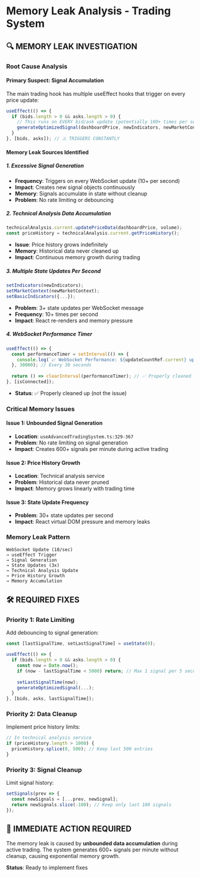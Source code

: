 # Memory Leak Analysis - Trading System

## 🔍 **MEMORY LEAK INVESTIGATION**

### **Root Cause Analysis**

#### **Primary Suspect: Signal Accumulation**
The main trading hook has multiple useEffect hooks that trigger on every price update:

```typescript
useEffect(() => {
  if (bids.length > 0 && asks.length > 0) {
    // This runs on EVERY bid/ask update (potentially 100+ times per second)
    generateOptimizedSignal(dashboardPrice, newIndicators, newMarketContext);
  }
}, [bids, asks]); // ⚠️ TRIGGERS CONSTANTLY
```

#### **Memory Leak Sources Identified**

##### **1. Excessive Signal Generation**
- **Frequency**: Triggers on every WebSocket update (10+ per second)
- **Impact**: Creates new signal objects continuously
- **Memory**: Signals accumulate in state without cleanup
- **Problem**: No rate limiting or debouncing

##### **2. Technical Analysis Data Accumulation**
```typescript
technicalAnalysis.current.updatePriceData(dashboardPrice, volume);
const priceHistory = technicalAnalysis.current.getPriceHistory();
```
- **Issue**: Price history grows indefinitely
- **Memory**: Historical data never cleaned up
- **Impact**: Continuous memory growth during trading

##### **3. Multiple State Updates Per Second**
```typescript
setIndicators(newIndicators);
setMarketContext(newMarketContext);
setBasicIndicators({...});
```
- **Problem**: 3+ state updates per WebSocket message
- **Frequency**: 10+ times per second
- **Impact**: React re-renders and memory pressure

##### **4. WebSocket Performance Timer**
```typescript
useEffect(() => {
  const performanceTimer = setInterval(() => {
    console.log(`📈 WebSocket Performance: ${updateCountRef.current} updates`);
  }, 30000); // Every 30 seconds
  
  return () => clearInterval(performanceTimer); // ✅ Properly cleaned up
}, [isConnected]);
```
- **Status**: ✅ Properly cleaned up (not the issue)

### **Critical Memory Issues**

#### **Issue 1: Unbounded Signal Generation**
- **Location**: `useAdvancedTradingSystem.ts:329-367`
- **Problem**: No rate limiting on signal generation
- **Impact**: Creates 600+ signals per minute during active trading

#### **Issue 2: Price History Growth**
- **Location**: Technical analysis service
- **Problem**: Historical data never pruned
- **Impact**: Memory grows linearly with trading time

#### **Issue 3: State Update Frequency**
- **Problem**: 30+ state updates per second
- **Impact**: React virtual DOM pressure and memory leaks

### **Memory Leak Pattern**
```
WebSocket Update (10/sec) 
→ useEffect Trigger 
→ Signal Generation 
→ State Updates (3x) 
→ Technical Analysis Update 
→ Price History Growth 
→ Memory Accumulation
```

## 🛠️ **REQUIRED FIXES**

### **Priority 1: Rate Limiting**
Add debouncing to signal generation:
```typescript
const [lastSignalTime, setLastSignalTime] = useState(0);

useEffect(() => {
  if (bids.length > 0 && asks.length > 0) {
    const now = Date.now();
    if (now - lastSignalTime < 5000) return; // Max 1 signal per 5 seconds
    
    setLastSignalTime(now);
    generateOptimizedSignal(...);
  }
}, [bids, asks, lastSignalTime]);
```

### **Priority 2: Data Cleanup**
Implement price history limits:
```typescript
// In technical analysis service
if (priceHistory.length > 1000) {
  priceHistory.splice(0, 500); // Keep last 500 entries
}
```

### **Priority 3: Signal Cleanup**
Limit signal history:
```typescript
setSignals(prev => {
  const newSignals = [...prev, newSignal];
  return newSignals.slice(-100); // Keep only last 100 signals
});
```

## 🚨 **IMMEDIATE ACTION REQUIRED**

The memory leak is caused by **unbounded data accumulation** during active trading. The system generates 600+ signals per minute without cleanup, causing exponential memory growth.

**Status**: Ready to implement fixes

